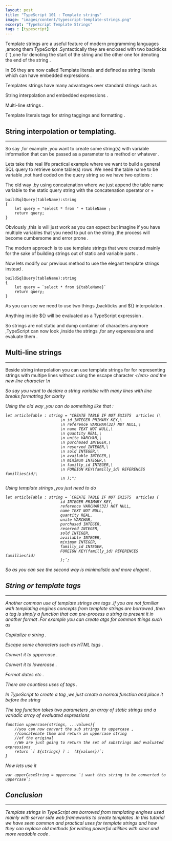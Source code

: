 ```yaml
---
layout: post
title: "TypeScript 101 : Template strings"
image: "images/content/typescript-template-strings.png"
excerpt: "TypeScript Template Strings" 
tags : [typescript]
---
```


Template strings are a useful feature of modern programming languages ,among them TypeScript .Syntactically 
they are enclosed with two backticks (``),one for denoting the start of the string and the other one for 
denoting the end of the string  . 

In E6 they are now called Template literals and defined as string literals which can have embedded expressions .

Templates strings have many advantages over standard strings such as 

String interpolation and embedded expressions  .

Multi-line strings .

Template literals tags for string taggings and formatting .


String interpolation or templating.
------------------------
------------------------

So say ,for example ,you want to create some string(s) with variable information that can be passed as 
a parameter to a method or whatever .

Lets take this real life practical example where we want to build a general SQL query to retrieve some table(s)
rows .We need the table name to be variable ,not hard coded on the query string so we have two options :

The old way ,by using concatenation where we just append the table name variable 
to the static query string with the concatenation operator or +  

    buildSqlQuery(tableName):string
    {
        let query = "select * from " + tableName ;   
        return query;
    }

Obviously ,this is will just work as you can expect but imagine if you have multiple variables that you need 
to put on the string ,the process will become cumbersome and error prone .

The modern approach is to use template strings that were created mainly for the sake of building strings 
out of static and variable parts .

Now lets modify our previous method to use the elegant template strings instead .

    buildSqlQuery(tableName):string
    {
        let query = `select * from ${tableName}`   
        return query;
    }
  
As you can see we need to use two things ,backticks and ${} interpolation .

Anything inside ${} will be evaluated as a TypeScript expression .

So strings are not static and dump container of characters anymore ,TypeScript can now look ,inside the 
strings ,for any experessions and evaluate them .


Multi-line strings 
------------------------
------------------------

Beside string interpolation you can use template strings for for representing strings with multipe lines 
without using the escape character <em>\</em> and the new line character <em>\n</em>

So say you want to declare a string variable with many lines with line breaks formatting for clarity 

Using the old way ,you can do something like that : 

    let articleTable : string = "CREATE TABLE IF NOT EXISTS  articles (\
                            \n id INTEGER PRIMARY KEY,\
                            \n reference VARCHAR(32) NOT NULL,\
                            \n name TEXT NOT NULL,\
                            \n quantity REAL,\
                            \n unite VARCHAR,\
                            \n purchased INTEGER,\
                            \n reserved INTEGER,\
                            \n sold INTEGER,\
                            \n available INTEGER,\
                            \n minimum INTEGER,\
                            \n familly_id INTEGER,\
                            \n FOREIGN KEY(familly_id) REFERENCES famillies(id)\
                            \n );";  

Using template strings ,you just need to do 

    let articleTable : string = `CREATE TABLE IF NOT EXISTS  articles (
                            id INTEGER PRIMARY KEY,
                            reference VARCHAR(32) NOT NULL,
                            name TEXT NOT NULL,
                            quantity REAL,
                            unite VARCHAR,
                            purchased INTEGER,
                            reserved INTEGER,
                            sold INTEGER,
                            available INTEGER,
                            minimum INTEGER,
                            familly_id INTEGER,
                            FOREIGN KEY(familly_id) REFERENCES famillies(id)
                            );`;


So as you can see the second way is minimalistic and more elegant .


String or template tags 
----------------
----------------

Another common use of template strings are tags .If you are not familiar with templating engines concepts
from template strings are borrowed ,then a tag is simply a function that can pre-process a string to present it 
in another format .For example you can create atgs for common things such as 

Capitalize a string .

Escape some characters such as HTML tags .

Convert it to uppercase .

Convert it to lowercase .

Format dates etc .

There are countless uses of tags .

In TypeScript to create a tag ,we just create a normal function and place it before the string 

The tag function takes two parameters ,an array of static strings and a variadic array of evaluated expressions 


    function uppercase(strings, ...values){
        //you can now convert the sub strings to uppercase ,
        //concatenate them and return an uppercase string 
        //of the original 
        //We are just going to return the set of substrings and evaluated expressions 
        return `[ ${strings} ] :  (${values})`;
    }


Now lets use it 

    var upperCaseString = uppercase `i want this string to be converted to uppercase`;


Conclusion 
---------------
---------------

Template strings in TypeScript are borrowed from templating engines used mainly with server side web 
frameworks to create templates .In this tutorial we have seen common and practical uses for template 
strings and how they can replace old methods for writing powerful utilities with clear and more readable code .
